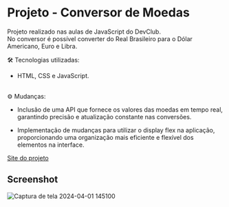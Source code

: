 # Projeto - Conversor de Moedas

Projeto realizado nas aulas de JavaScript do DevClub. <br>
No conversor é possível converter do Real Brasileiro para o Dólar Americano, Euro e Libra. <br>

🛠️ Tecnologias utilizadas:
- HTML, CSS e JavaScript.
<br><br>

⚙️ Mudanças:

- Inclusão de uma API que fornece os valores das moedas em tempo real, garantindo precisão e atualização constante nas conversões.

- Implementação de mudanças para utilizar o display flex na aplicação, proporcionando uma organização mais eficiente e flexível dos elementos na interface.

[Site do projeto](https://phaelstavares.github.io/projeto-ConversorDeMoedas/)

## Screenshot
![Captura de tela 2024-04-01 145100](https://github.com/phaelstavares/projeto-ConversorDeMoedas/assets/77020757/5d4d2699-265d-4b7c-8fe4-52d726d5e8e7)

